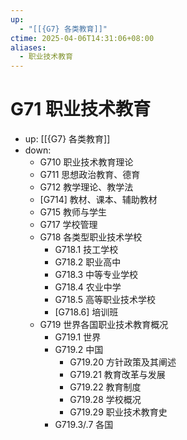 ```yaml
---
up:
  - "[[{G7} 各类教育]]"
ctime: 2025-04-06T14:31:06+08:00
aliases:
  - 职业技术教育
---
```


# G71 职业技术教育

- up: [[{G7} 各类教育]]
- down:	
	- G710 职业技术教育理论
	- G711 思想政治教育、德育
	- G712 教学理论、教学法
	- [G714] 教材、课本、辅助教材
	- G715 教师与学生
	- G717 学校管理
	- G718 各类型职业技术学校
		- G718.1 技工学校
		- G718.2 职业高中
		- G718.3 中等专业学校
		- G718.4 农业中学
		- G718.5 高等职业技术学校
		- [G718.6] 培训班
	- G719 世界各国职业技术教育概况
		- G719.1 世界
		- G719.2 中国
			- G719.20 方针政策及其阐述
			- G719.21 教育改革与发展
			- G719.22 教育制度
			- G719.28 学校概况
			- G719.29 职业技术教育史
		- G719.3/.7 各国
	
